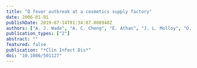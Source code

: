 ```yaml
---
title: "Q fever outbreak at a cosmetics supply factory"
date: 2006-01-01
publishDate: 2019-07-14T01:34:07.008940Z
authors: ["A. J. Wade", "A. C. Cheng", "E. Athan", "J. L. Molloy", "O. C. Harris", "J. Stenos", "A. J. Hughes"]
publication_types: ["2"]
abstract: ""
featured: false
publication: "*Clin Infect Dis*"
doi: "10.1086/501127"
---
```


